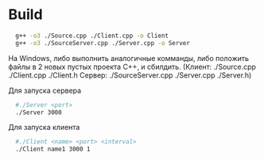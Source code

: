# Build
``` bash
  g++ -o3 ./Source.cpp ./Client.cpp -o Client
  g++ -o3 ./SourceServer.cpp ./Server.cpp -o Server
```
На Windows, либо выполнить аналогичные комманды, либо положить файлы в 2 новых пустых проекта C++, и сбилдить. (Клиент: ./Source.cpp ./Client.cpp ./Client.h   Сервер: ./SourceServer.cpp ./Server.cpp ./Server.h)

Для запуска сервера 
``` bash
  #./Server <port>
  ./Server 3000
```
Для запуска клиента 
``` bash
  #./Client <name> <port> <interval>
  ./Client name1 3000 1
```
